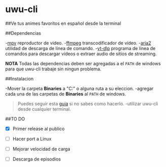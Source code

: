 # uwu-cli
##Ve tus animes favoritos en español desde la terminal

 ##Dependencias

 -[mpv](https://sourceforge.net/projects/mpv-player-windows/files/64bit-v3/) reproductor de video.
 -[ffmpeg](https://ffmpeg.org/download.html) transcodificador de video.
 -[aria2](https://aria2.github.io/) utilidad de descarga de línea de comando.
 -[yt-dlp](https://github.com/yt-dlp/yt-dlp) programa de línea de comandos para descargar vídeos o extraer audio de sitios de streaming.

 **NOTA** Todas las dependencias deben ser agregadas a el `PATH` de windows para que uwu-cli trabaje sin ningun problema.

 ##Instalacion
 
-Mover la carpeta **Binaries** a "C:\" o alguna ruta a su eleccion.
-agregar cada una de las carpetas de **Binaries** al `PATH` de windows.
 >Puedes seguir esta [guia](https://www.youtube.com/watch?v=gb9e3m98avk) si no sabes como hacerlo.
-utilizar uwu-cli desde cualquier terminal.

##TO DO

-[x] Primer release al publico
-[ ] Hacer port a Linux
-[ ] Mejorar velocidad de carga
-[ ] Descarga de episodios

